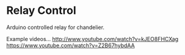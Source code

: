 Relay Control
=============

Arduino controlled relay for chandelier.

Example videos...
http://www.youtube.com/watch?v=kJEO8FHCXag
https://www.youtube.com/watch?v=Z2B67hybdAA
